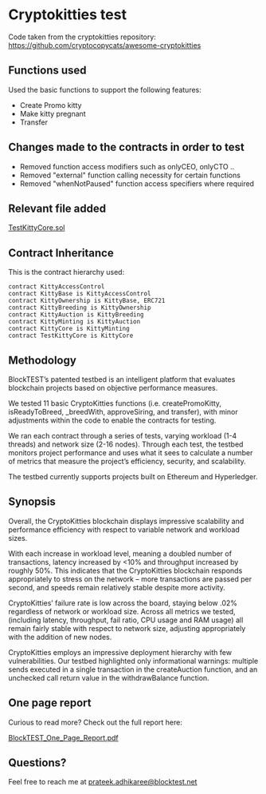 # Cryptokitties test

Code taken from the cryptokitties repository: https://github.com/cryptocopycats/awesome-cryptokitties

## Functions used

Used the basic functions to support the following features:

- Create Promo kitty
- Make kitty pregnant
- Transfer

## Changes made to the contracts in order to test

- Removed function access modifiers such as onlyCEO, onlyCTO ..
- Removed "external" function calling necessity for certain functions
- Removed "whenNotPaused" function access specifiers where required

## Relevant file added

[TestKittyCore.sol](https://github.com/blocktest-official/cryptokitties-test/blob/master/contracts/TestKittyCore.sol)

## Contract Inheritance

This is the contract hierarchy used:
``` solidity
contract KittyAccessControl
contract KittyBase is KittyAccessControl
contract KittyOwnership is KittyBase, ERC721
contract KittyBreeding is KittyOwnership
contract KittyAuction is KittyBreeding
contract KittyMinting is KittyAuction
contract KittyCore is KittyMinting
contract TestKittyCore is KittyCore
```

## Methodology

BlockTEST’s patented testbed is an intelligent platform that evaluates blockchain projects based on objective performance measures.

We tested 11 basic CryptoKitties functions (i.e. createPromoKitty, isReadyToBreed, \_breedWith, approveSiring, and transfer), with minor adjustments within the code to enable the contracts for testing. 

We ran each contract through a series of tests, varying workload (1-4 threads) and network size (2-16 nodes). Through each test, the testbed monitors project performance and uses what it sees to calculate a number of metrics that measure the project’s efficiency, security, and scalability.

The testbed currently supports projects built on Ethereum and Hyperledger.

## Synopsis

Overall, the CryptoKitties blockchain displays impressive scalability and performance efficiency with respect to variable network and workload sizes.

With each increase in workload level, meaning a doubled number of transactions, latency increased by <10% and throughput increased by roughly 50%. This indicates that the CryptoKitties blockchain responds appropriately to stress on the network – more transactions are passed per second, and speeds remain relatively stable despite more activity.

CryptoKitties’ failure rate is low across the board, staying below .02% regardless of network or workload size. Across all metrics we tested, (including latency, throughput, fail ratio, CPU usage and RAM usage) all remain fairly stable with respect to network size, adjusting appropriately with the addition of new nodes.

CryptoKitties employs an impressive deployment hierarchy with few vulnerabilities. Our testbed highlighted only informational warnings: multiple sends executed in a single transaction in the createAuction function, and an unchecked call return value in the withdrawBalance function.

## One page report

Curious to read more? Check out the full report here:

[BlockTEST_One_Page_Report.pdf](https://github.com/blocktest-official/cryptokitties-test/blob/master/BlockTEST_One_Page_Report.pdf)

## Questions?

Feel free to reach me at prateek.adhikaree@blocktest.net
